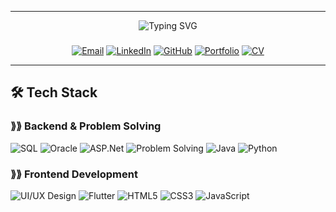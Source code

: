 ---------------------------------------------------------------------------------------------------------------------------------------------------------------------------------------------------------------
<p align="center">
  <img alt="Typing SVG" src="https://readme-typing-svg.demolab.com?size=24&duration=5000&color=FFB6C1&lines=+++++++++++Hi,+I'm+Jana+alazzeh!;+++++++++++ASP.Net-Flutter+Developer;+++++++++%26+UI%2FUX+Designer" />
</P>

### 

<p align="center">
  <a href="mailto:jana.alazzeh4931@gmail.com"><img src="https://img.shields.io/badge/Email-Contact-red?style=for-the-badge&logo=gmail&logoColor=white" alt="Email"/></a>&nbsp;<a href="https://www.linkedin.com/in/jana-alazzeh-b4b727319/"><img src="https://img.shields.io/badge/LinkedIn-Follow-blue?style=for-the-badge&logo=linkedin&logoColor=white" alt="LinkedIn"/></a>&nbsp;<a href="https://github.com/Jana-alazzeh"><img src="https://img.shields.io/badge/GitHub-Follow-black?style=for-the-badge&logo=github&logoColor=white" alt="GitHub"/></a>&nbsp;<a href="https://yourportfolio.com"><img src="https://img.shields.io/badge/Portfolio-Visit-green?style=for-the-badge&logo=vercel&logoColor=white" alt="Portfolio"/></a>&nbsp;<a href="https://drive.google.com/your-cv-link"><img src="https://img.shields.io/badge/CV-Download-orange?style=for-the-badge&logo=googledrive&logoColor=white" alt="CV"/></a>
</p>




---------------------------------------------------------------------------------------------------------------------------------------------------------------------------------------------------------------





## 🛠️ Tech Stack
###  ⟫⟫ Backend & Problem Solving
![SQL](https://img.shields.io/badge/SQL-336791?style=for-the-badge&logo=postgresql&logoColor=white)
![Oracle](https://img.shields.io/badge/Oracle-F80000?style=for-the-badge&logo=oracle&logoColor=white)
![ASP.Net](https://img.shields.io/badge/ASP.Net-512BD4?style=for-the-badge&logo=dot-net&logoColor=white)
![Problem Solving](https://img.shields.io/badge/Problem_Solving-F0DB4F?style=for-the-badge&logo=hackerrank&logoColor=black)
![Java](https://img.shields.io/badge/Java-007396?style=for-the-badge&logo=java&logoColor=white)
![Python](https://img.shields.io/badge/Python-3776AB?style=for-the-badge&logo=python&logoColor=white)


### ⟫⟫ Frontend Development
![UI/UX Design](https://img.shields.io/badge/UI%2FUX-Design-FF69B4?style=for-the-badge&logo=figma&logoColor=white)
![Flutter](https://img.shields.io/badge/Flutter-02569B?style=for-the-badge&logo=flutter&logoColor=white)
![HTML5](https://img.shields.io/badge/HTML5-E34F26?style=for-the-badge&logo=html5&logoColor=white)
![CSS3](https://img.shields.io/badge/CSS3-1572B6?style=for-the-badge&logo=css3&logoColor=white)
![JavaScript](https://img.shields.io/badge/JavaScript-F7DF1E?style=for-the-badge&logo=javascript&logoColor=black)

